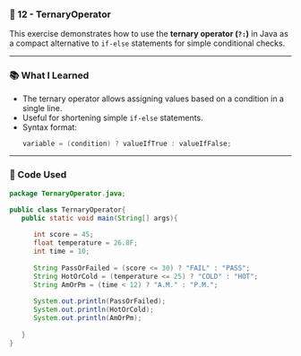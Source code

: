 ### 📁 12 - TernaryOperator

This exercise demonstrates how to use the **ternary operator (`?:`)** in Java as a compact alternative to `if-else` statements for simple conditional checks.

---

### 📚 What I Learned

- The ternary operator allows assigning values based on a condition in a single line.
- Useful for shortening simple `if-else` statements.
- Syntax format:
  ```java
  variable = (condition) ? valueIfTrue : valueIfFalse;
  ```

---

### 🧠 Code Used

```java
package TernaryOperator.java;

public class TernaryOperator{
   public static void main(String[] args){
      
      int score = 45;
      float temperature = 26.8F;
      int time = 10;
      
      String PassOrFailed = (score <= 30) ? "FAIL" : "PASS";
      String HotOrCold = (temperature <= 25) ? "COLD" : "HOT";
      String AmOrPm = (time < 12) ? "A.M." : "P.M.";
      
      System.out.println(PassOrFailed);
      System.out.println(HotOrCold);
      System.out.println(AmOrPm);
      
   }
}
```
